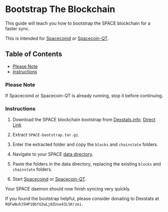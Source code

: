 # Bootstrap The Blockchain

This guide will teach you how to bootstrap the SPACE blockchain for a faster sync.

This is intended for [Spacecoind](https://github.com/spaceworksco/spacecoin) or [Spacecoin-QT](https://spaceworks.co/spacecoin/wallets#spacecoin-qt).

## Table of Contents

- [Please Note](#Please-Note)
- [Instructions](#Instructions)

### Please Note

If Spacecoind or Spacecoin-QT is already running, stop it before continuing.

### Instructions

1. Download the SPACE blockchain bootstrap from [Dexstats.info](https://dexstats.info/bootstrap.php). [Direct Link](https://eu.bootstrap.dexstats.info/SPACE-bootstrap.tar.gz)

2. Extract `SPACE-bootstrap.tar.gz`.

3. Enter the extracted folder and copy the `blocks` and `chainstate` folders.

4. Navigate to your SPACE [data directory](Find-Data-Directory.md).

5. Paste the folders in the data directory, replacing the existing `blocks` and `chainstate` folders.

6. Start [Spacecoind](https://github.com/spaceworksco/spacecoin) or [Spacecoin-QT](https://spaceworks.co/spacecoin/wallets#spacecoin-qt).

Your SPACE daemon should now finish syncing very quickly.

If you found the bootstrap helpful, please consider donating to Dexstats at `RQFwNuhJ5HP1QbfU2wLj8ZUse43LSKrzei`.

